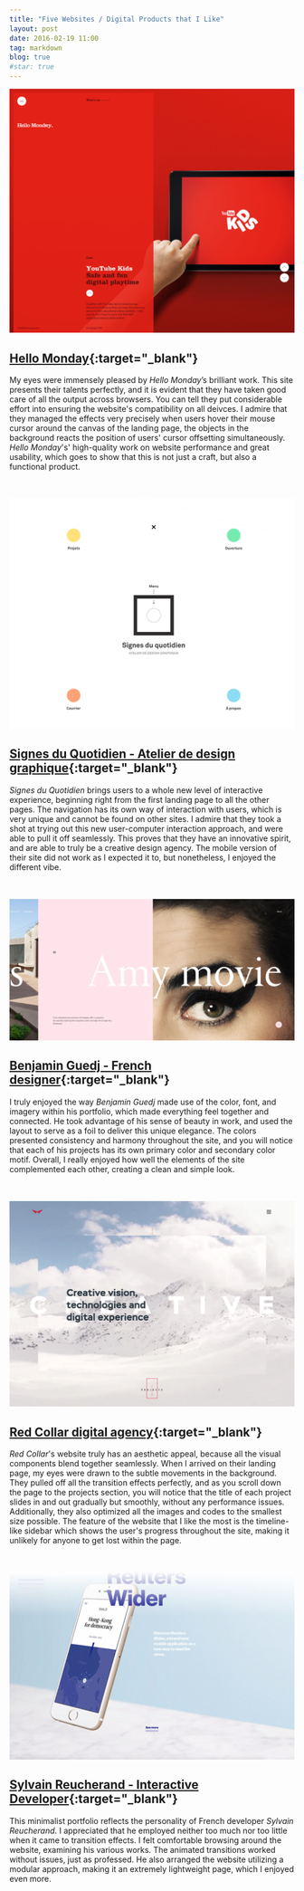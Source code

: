 ```yaml
---
title: "Five Websites / Digital Products that I Like"
layout: post
date: 2016-02-19 11:00
tag: markdown
blog: true
#star: true
---
```

![Hello Monday](/assets/images/hello-monday.png)

## **[Hello Monday](http://hellomonday.com/ "Hello Monday"){:target="_blank"}**

My eyes were immensely pleased by *Hello Monday*’s brilliant work. This site presents their talents perfectly, and it is evident that they have taken good care of all the output across browsers. You can tell they put considerable effort into ensuring the website's compatibility on all deivces. I admire that they managed the effects very precisely when users hover their mouse cursor around the canvas of the landing page, the objects in the background reacts the position of users' cursor offsetting simultaneously. *Hello Monday*'s' high-quality work on website performance and great usability, which goes to show that this is not just a craft, but also a functional product.

<br><br>
![Signes du Quotidien - Atelier de design graphique](/assets/images/signes-du-quotidien.png)

## **[Signes du Quotidien - Atelier de design graphique](http://www.signesduquotidien.org/ "Signes du Quotidien - Atelier de design graphique"){:target="_blank"}**

*Signes du Quotidien* brings users to a whole new level of interactive experience, beginning right from the first landing page to all the other pages. The navigation has its own way of interaction with users, which is very unique and cannot be found on other sites. I admire that they took a shot at trying out this new user-computer interaction approach, and were able to pull it off seamlessly. This proves that they have an innovative spirit, and are able to truly be a creative design agency. The mobile version of their site did not work as I expected it to, but nonetheless, I enjoyed the different vibe. 


<br><br>
![Benjamin Guedj - French designer](/assets/images/benjamin-guedj.png)

## **[Benjamin Guedj - French designer](http://www.oursroux.com/ "Benjamin Guedj - French designer"){:target="_blank"}**

I truly enjoyed the way *Benjamin Guedj* made use of the color, font, and imagery within his portfolio, which made everything feel together and connected. He took advantage of his sense of beauty in work, and used the layout to serve as a foil to deliver this unique elegance. The colors presented consistency and harmony throughout the site, and you will notice that each of his projects has its own primary color and secondary color motif. Overall, I really enjoyed how well the elements of the site complemented each other, creating a clean and simple look. 


<br><br>
![Red Collar digital agency](/assets/images/red-collar-digital-agency.png)

## **[Red Collar digital agency](http://redcollar.digital/ "Red Collar digital agency"){:target="_blank"}**

*Red Collar*'s website truly has an aesthetic appeal, because all the visual components blend together seamlessly. When I arrived on their landing page, my eyes were drawn to the subtle movements in the background. They pulled off all the transition effects perfectly, and as you scroll down the page to the projects section, you will notice that the title of each project slides in and out gradually but smoothly, without any performance issues. Additionally, they also optimized all the images and codes to the smallest size possible. The feature of the website that I like the most is the timeline-like sidebar which shows the user's progress throughout the site, making it unlikely for anyone to get lost within the page. 


<br><br>
![Sylvain Reucherand - Interactive Developer](/assets/images/sylvain-reucherand-interactive-developer.png)

## **[Sylvain Reucherand - Interactive Developer](http://www.sylvainreucherand.fr/ "Sylvain Reucherand - Interactive Developer"){:target="_blank"}**

This minimalist portfolio reflects the personality of French developer *Sylvain Reucherand*. I appreciated that he employed neither too much nor too little when it came to transition effects. I felt comfortable browsing around the website, examining his various works. The animated transitions worked without issues, just as professed. He also arranged the website utilizing a modular approach, making it an extremely lightweight page, which I enjoyed even more. 

